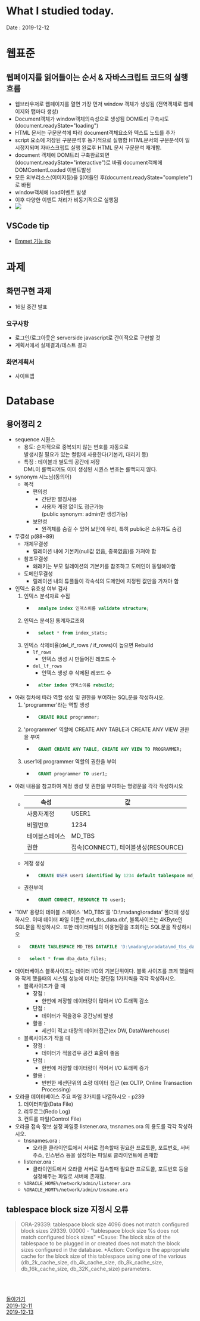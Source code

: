 # What I studied today.
Date : 2019-12-12

# 웹표준
## 웹페이지를 읽어들이는 순서 & 자바스크립트 코드의 실행 흐름
- 웹브라우저로 웹페이지를 열면 가장 먼저 window 객체가 생성됨 (전역객체로 웹페이지와 탭마다 생성)
- Document객체가 window객체의속성으로 생성됨
    DOM트리 구축시도(document.readyState="loading")
- HTML 문서는 구문분석에 따라 document객체요소와 텍스트 노드를 추가
- script 요소에 저장된 구문분석후 동기적으로 실행함 HTML문서의 구문분석이 일시정지되며 자바스크립트 실행 완료후 HTML 문서 구문분석 재개함.
- document 객체에 DOM트리 구축완료되면 (document.readyState="interactive")로 바뀜 document객체에 DOMContentLoaded 이벤트발생
- 모든 외부리소스(이미지등)을 읽어들인 후(document.readyState="complete")로 바뀜
- window객체에 load이벤트 발생
- 이후 다양한 이벤트 처리가 비동기적으로 실행됨
- ![](../images/javascript/브라우저의html문서해석과정_small.png)
## VSCode tip
- [Emmet 기능 tip](https://docs.emmet.io/cheat-sheet/)

# 과제
## 화면구현 과제
- 16일 중간 발표
### 요구사항
- 로그인/로그아웃은 serverside javascript로 간이적으로 구현할 것
- 계획서에서 실제결과/테스트 결과 
### 화면계획서
- 사이트맵

# Database
## 용어정리 2
- sequence 시퀀스
    - 용도: 순차적으로 중복되지 않는 번호를 자동으로  
            발생시킬 필요가 있는 컬럼에 사용한다(기본키, 대리키 등)
    - 특징 : 테이블과 별도의 공간에 저장  
            DML이 롤백되어도 이미 생성된 시퀀스 번호는 롤백되지 않다.
- synonym 시노님(동의어)
    - 목적
        - 편의성
            - 간단한 별칭사용
            - 사용자 계정 없이도 접근가능  
                (public synonym: admin만 생성가능)
        - 보안성
            - 원객체를 숨길 수 있어 보안에 유리, 특히 public은 소유자도 숨김
- 무결성 p(88~89)
    - 개체무결성 
        - 릴레이션 내에 기본키(null값 없음, 중복없음)를 가져야 함
    - 참조무결성
        - 왜래키는 부모 릴레이션의 기본키를 참조하고 도메인이 동일해야함
    - 도메인무결성
        - 릴레이션 내의 튜플들이 각속석의 도메인에 지정된 값만을 가져야 함
- 인덱스 유효성 여부 검사
    1. 인덱스 분석자료 수짐
        - ```sql
            analyze index 인덱스이름 validate structure;
            ```
    2. 인덱스 분석된 통계자료조회
        - ```sql
            select * from index_stats;
            ```
    3. 인덱스 삭제비율(del_if_rows / if_rows)이 높으면 Rebuild
        - `lf_rows`
            - 인덱스 생성 시 만들어진 레코드 수
        - `del_lf_rows`
            - 인덱스 생성 후 삭제된 레코드 수
        - ```sql
            alter index 인덱스이름 rebuild;
            ```
- 아래 절차에 따라 역할 생성 및 권한을 부여하는 SQL문을 작성하시오.
    1. 'programmer'라는 역할 생성
        - ```sql
            CREATE ROLE programmer;
            ```
    2. 'programmer' 역할에 CREATE ANY TABLE과 CREATE ANY VIEW 권한을 부여
        - ```SQL
            GRANT CREATE ANY TABLE, CREATE ANY VIEW TO PROGRAMMER;
            ```
    3. user1에 programmer 역할의 권한을 부여
        - ```SQL
            GRANT programmer TO user1;
            ```
- 아래 내용을 참고하여 계정 생성 및 권한을 부여하는 명령문을 각각 작성하시오
    - |속성|값|
        |---|---|
        |사용자계정|USER1|
        |비밀번호|1234|
        |테이블스페이스|MD_TBS|
        |권한 |접속(CONNECT), 테이블생성(RESOURCE)
    - 계정 생성 
        - ```SQL
            CREATE USER user1 identified by 1234 default tablespace md_tbs;
    - 권한부여
        - ```SQL
            GRANT CONNECT, RESOURCE TO user1;
            ```
- '10M' 용량의 테이블 스페이스 'MD_TBS'를 'D:\madang\oradata' 폴더에 생성하시오. 이때 데이터 파일 이름은 md_tbs_data.dbf, 블록사이즈는 4KByte인 SQL문을 작성하시오. 또한 데이터파일의 이용현황을 조회하는 SQL문을 작성하시오
    - ```sql
        CREATE TABLESPACE MD_TBS DATAFILE 'D:\madang\oradata\md_tbs_data.dbf' size 10m BLOCKSIZE 4k;
        ```
    - ```sql 
        select * from dba_data_files;
        ```
- 데이터베이스 블록사이즈는 데이터 I/O의 기본단위이다. 블록 사이즈를 크게 했을때와 작게 했을때의 시스템 성능에 미치는 장단점 1가지씩을 각각 작성하시오.
    - 블록사이즈가 클 때
        - 장점 : 
            - 한번에 저장할 데이터량이 많아서 I/O 트래픽 감소
        - 단점 : 
            - 데이터가 적을경우 공간낭비 발생
        - 활용 :
            - 세선이 적고 대량의 데이터접근(ex DW, DataWarehouse)
    - 블록사이즈가 작을 때
        - 장점 :
            - 데이터가 적을경우 공간 효율이 좋음
        - 단점 : 
            - 한번에 저장할 데이터량이 적어서 I/O 트래픽 증가
        - 활용 : 
            - 빈번한 세션단위의 소량 데이터 접근 (ex OLTP, Online Transaction Processing)
- 오라클 데이터베이스 주요 파일 3가지를 나열하시오 - p239
    1. 데이터파일(Data File)
    2. 리두로그(Redo Log)
    3. 컨트롤 파일(Control File)
- 오라클 접속 정보 설정 파일중 listener.ora, tnsnames.ora 의 용도를 각각 작성하시오.
    - tnsnames.ora :
        - 오라클 클라이언트에서 서버로 접속할때 필요한 프로토콜, 포트번호, 서버주소, 인스턴스 등을 설정하는 파일로 클라이언트에 존재함
    - listener.ora :
        - 클라이언트에서 오라클 서버로 접속할때 필요한 프로토콜, 포트번호 등을 설정해주는 파일로 서버에 존재함.
    - `%ORACLE_HOME%/network/admin/listener.ora`
    - `%ORACLE_HOMT%/network/admin/tnsname.ora`

## tablespace block size 지정시 오류
> ORA-29339: tablespace block size 4096 does not match configured block sizes
> 29339. 00000 -  "tablespace block size %s does not match configured block sizes"
> *Cause:    The block size of the tablespace to be plugged in or
>            created does not match the block sizes configured in the
>            database.
> *Action:   Configure the appropriate cache for the block size of this
>            tablespace using one of the various (db_2k_cache_size,
>            db_4k_cache_size, db_8k_cache_size, db_16k_cache_size,
>            db_32K_cache_size) parameters.

<br>
<br>

[돌아가기](../README.md)  
[2019-12-11](whatIStudied_191211.md)  
[2019-12-13](whatIStudied_191213.md) 

